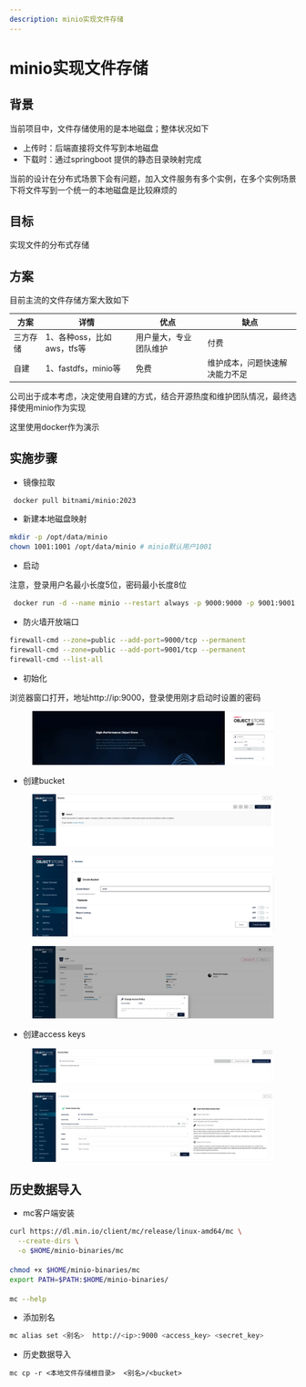 ```yaml
---
description: minio实现文件存储
---
```


# minio实现文件存储

## &#x20;背景

当前项目中，文件存储使用的是本地磁盘；整体状况如下

* 上传时：后端直接将文件写到本地磁盘
* 下载时：通过springboot 提供的静态目录映射完成

当前的设计在分布式场景下会有问题，加入文件服务有多个实例，在多个实例场景下将文件写到一个统一的本地磁盘是比较麻烦的

## 目标

实现文件的分布式存储

## 方案

目前主流的文件存储方案大致如下

| 方案   | 详情                 | 优点          | 缺点              |
| ---- | ------------------ | ----------- | --------------- |
| 三方存储 | 1、各种oss，比如aws，tfs等 | 用户量大，专业团队维护 | 付费              |
| 自建   | 1、fastdfs，minio等   | 免费          | 维护成本，问题快速解决能力不足 |

公司出于成本考虑，决定使用自建的方式，结合开源热度和维护团队情况，最终选择使用minio作为实现

这里使用docker作为演示

## 实施步骤

* 镜像拉取

```bash
 docker pull bitnami/minio:2023
```

* 新建本地磁盘映射

```bash
mkdir -p /opt/data/minio
chown 1001:1001 /opt/data/minio # minio默认用户1001
```

* 启动

注意，登录用户名最小长度5位，密码最小长度8位

```bash
 docker run -d --name minio --restart always -p 9000:9000 -p 9001:9001 -v /opt/data/minio:/bitnami/minio/data --env="MINIO_ROOT_USER=控制台登录用户名" --env="MINIO_ROOT_PASSWORD=控制台登录密码" --privileged=true bitnami/minio:2023
```

* 防火墙开放端口

```bash
firewall-cmd --zone=public --add-port=9000/tcp --permanent
firewall-cmd --zone=public --add-port=9001/tcp --permanent
firewall-cmd --list-all
```

* 初始化

浏览器窗口打开，地址http://ip:9000，登录使用刚才启动时设置的密码

<figure><img src="../.gitbook/assets/minio-login.png" alt=""><figcaption></figcaption></figure>

* 创建bucket

<figure><img src="../.gitbook/assets/create-bucket-1.png" alt=""><figcaption></figcaption></figure>

<figure><img src="../.gitbook/assets/create-bucket-2.png" alt=""><figcaption></figcaption></figure>

<figure><img src="../.gitbook/assets/create-bucket-3.png" alt=""><figcaption></figcaption></figure>

* 创建access keys

<figure><img src="../.gitbook/assets/create-access-key-1.png" alt=""><figcaption></figcaption></figure>

<figure><img src="../.gitbook/assets/create-access-key-2.png" alt=""><figcaption></figcaption></figure>

## 历史数据导入

* mc客户端安装

```bash
curl https://dl.min.io/client/mc/release/linux-amd64/mc \
  --create-dirs \
  -o $HOME/minio-binaries/mc

chmod +x $HOME/minio-binaries/mc
export PATH=$PATH:$HOME/minio-binaries/

mc --help
```

* 添加别名

```bash
mc alias set <别名>  http://<ip>:9000 <access_key> <secret_key>
```

* 历史数据导入

```
mc cp -r <本地文件存储根目录>  <别名>/<bucket>
```
